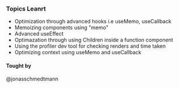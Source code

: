 ### Topics Leanrt

- Optimization through advanced hooks i.e useMemo, useCallback
- Memoizing components using "memo"
- Advanced useEffect
- Optimazation through using Children inside a function component
- Using the profiler dev tool for checking renders and time taken
- Optimizing context using useMemo and useCallback

#### Tought by

@jonasschmedtmann
